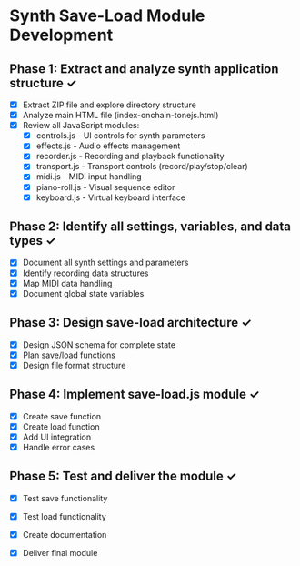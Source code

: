# Synth Save-Load Module Development

## Phase 1: Extract and analyze synth application structure ✓
- [x] Extract ZIP file and explore directory structure
- [x] Analyze main HTML file (index-onchain-tonejs.html)
- [x] Review all JavaScript modules:
  - [x] controls.js - UI controls for synth parameters
  - [x] effects.js - Audio effects management
  - [x] recorder.js - Recording and playback functionality
  - [x] transport.js - Transport controls (record/play/stop/clear)
  - [x] midi.js - MIDI input handling
  - [x] piano-roll.js - Visual sequence editor
  - [x] keyboard.js - Virtual keyboard interface

## Phase 2: Identify all settings, variables, and data types ✓
- [x] Document all synth settings and parameters
- [x] Identify recording data structures
- [x] Map MIDI data handling
- [x] Document global state variables

## Phase 3: Design save-load architecture ✓
- [x] Design JSON schema for complete state
- [x] Plan save/load functions
- [x] Design file format structure

## Phase 4: Implement save-load.js module ✓
- [x] Create save function
- [x] Create load function
- [x] Add UI integration
- [x] Handle error cases

## Phase 5: Test and deliver the module ✓
- [x] Test save functionality
- [x] Test load functionality
- [x] Create documentation
- [x] Deliver final module

